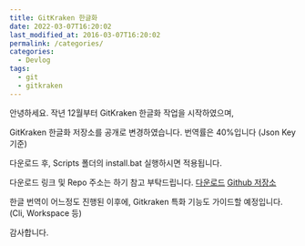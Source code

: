 ```yaml
---
title: GitKraken 한글화
date: 2022-03-07T16:20:02
last_modified_at: 2016-03-07T16:20:02
permalink: /categories/
categories:
  - Devlog
tags:
  - git
  - gitkraken
---
```



안녕하세요. 
작년 12월부터 GitKraken 한글화 작업을 시작하였으며,

GitKraken 한글화 저장소를 공개로 변경하였습니다.
번역률은 40%입니다 (Json Key 기준)

다운로드 후, Scripts 폴더의 install.bat 실행하시면 적용됩니다.

다운로드 링크 및 Repo 주소는 하기 참고 부탁드립니다.
[다운로드](https://github.com/shblue21/gitkraken-korean/releases/tag/pre-release)
[Github 저장소](https://github.com/shblue21/gitkraken-korean)

한글 번역이 어느정도 진행된 이후에, Gitkraken 특화 기능도 가이드할 예정입니다. (Cli, Workspace 등)

감사합니다.  

